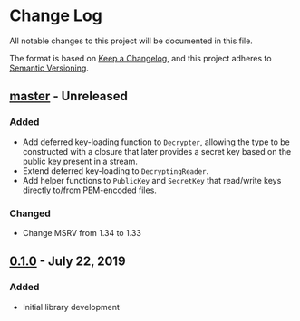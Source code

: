 # Change Log

All notable changes to this project will be documented in this file.

The format is based on [Keep a Changelog](https://keepachangelog.com/en/1.0.0/),
and this project adheres to [Semantic Versioning](https://semver.org/spec/v2.0.0.html).

## [master] - Unreleased
### Added
- Add deferred key-loading function to `Decrypter`, allowing the type to be
  constructed with a closure that later provides a secret key based on the
  public key present in a stream.
- Extend deferred key-loading to `DecryptingReader`.
- Add helper functions to `PublicKey` and `SecretKey` that read/write keys
  directly to/from PEM-encoded files.

### Changed
- Change MSRV from 1.34 to 1.33

## [0.1.0] - July 22, 2019
### Added
- Initial library development

[master]: https://github.com/saltlick-crypto/saltlick-rs/compare/0.1.0...master
[0.1.0]: https://github.com/saltlick-crypto/saltlick-rs/tree/0.1.0
